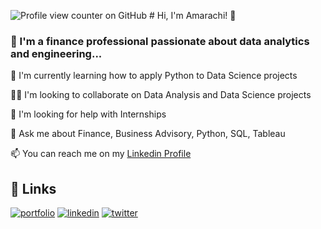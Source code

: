 ![Profile view counter on GitHub](https://komarev.com/ghpvc/?username=amaraelekwa)
                    # Hi, I'm Amarachi! 👋


  ### 🚀 I'm a finance professional passionate about data analytics and engineering...



🧠 I'm currently learning how to apply Python to Data Science projects

👯‍♀️ I'm looking to collaborate on Data Analysis and Data Science projects

🤔 I'm looking for help with Internships

💬 Ask me about Finance, Business Advisory, Python, SQL, Tableau

📫 You can reach me on my [Linkedin Profile](http://linkedin.com/in/amarachi-elekwa-754107124) 






## 🔗 Links
[![portfolio](https://img.shields.io/badge/my_portfolio-000?style=for-the-badge&logo=ko-fi&logoColor=white)](https://amaraelekwa.github.io/amaraelekwa.github.io/index.html/)
[![linkedin](https://img.shields.io/badge/linkedin-0A66C2?style=for-the-badge&logo=linkedin&logoColor=white)](https://www.linkedin.com/in/amarachi-elekwa-754107124/)
[![twitter](https://img.shields.io/badge/twitter-1DA1F2?style=for-the-badge&logo=twitter&logoColor=white)](https://x.com/APElekwa)

